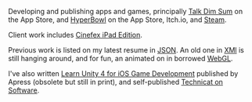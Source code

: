 Developing and publishing apps and games, principally [Talk Dim Sum](talkdimsum) on the App Store, and [HyperBowl](hyperbowl) on the App Store, Itch.io, and [Steam](https://store.steampowered.com/app/847530/HyperBowl/).

Client work includes [Cinefex iPad Edition](https://apps.apple.com/us/app/cinefex/id512379220).

Previous work is listed on my latest resume in [JSON](resume). An old one in [XMl](resumexml) is still hanging around, and for fun, an animated on in borrowed [WebGL](resumewgl).

I've also written [Learn Unity 4 for iOS Game Development](learnunity4) published by Apress (obsolete but still in print), and self-published [Technicat on Software](technicat-on-software).




